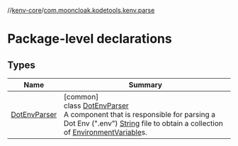 //[kenv-core](../../index.md)/[com.mooncloak.kodetools.kenv.parse](index.md)

# Package-level declarations

## Types

| Name | Summary |
|---|---|
| [DotEnvParser](-dot-env-parser/index.md) | [common]<br>class [DotEnvParser](-dot-env-parser/index.md)<br>A component that is responsible for parsing a Dot Env (&quot;.env&quot;) [String](https://kotlinlang.org/api/latest/jvm/stdlib/kotlin/-string/index.html) file to obtain a collection of [EnvironmentVariable](../com.mooncloak.kodetools.kenv/-environment-variable/index.md)s. |
